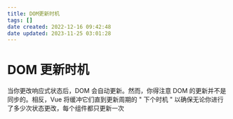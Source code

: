 ```yaml
---
title: DOM更新时机
tags: []
date created: 2022-12-16 09:42:48
date updated: 2023-11-25 03:01:28
---
```


# DOM 更新时机

当你更改响应式状态后，DOM 会自动更新。然而，你得注意 DOM 的更新并不是同步的。相反，Vue 将缓冲它们直到更新周期的 " 下个时机 " 以确保无论你进行了多少次状态更改，每个组件都只更新一次
